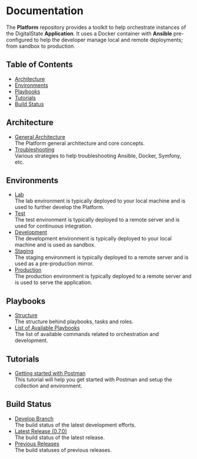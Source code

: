 # Documentation

The **Platform** repository provides a toolkit to help orchestrate instances of the DigitalState **Application**. It uses a Docker container with **Ansible** pre-configured to help the developer manage local and remote deployments; from sandbox to production.

## Table of Contents

- [Architecture](#architecture)
- [Environments](#environments)
- [Playbooks](#playbooks)
- [Tutorials](#tutorials)
- [Build Status](#build-status)

## Architecture

- [General Architecture](architecture/general.md)<br>The Platform general architecture and core concepts.
- [Troubleshooting](architecture/troubleshooting.md)<br>Various strategies to help troubleshooting Ansible, Docker, Symfony, etc.

## Environments

- [Lab](environments/lab/index.md)<br>The lab environment is typically deployed to your local machine and is used to further develop the Platform.
- [Test](environments/test/index.md)<br>The test environment is typically deployed to a remote server and is used for continuous integration.
- [Development](environments/dev/index.md)<br>The development environment is typically deployed to your local machine and is used as sandbox.
- [Staging](environments/stag/index.md)<br>The staging environment is typically deployed to a remote server and is used as a pre-production mirror.
- [Production](environments/prod/index.md)<br>The production environment is typically deployed to a remote server and is used to serve the application.

## Playbooks

- [Structure](playbooks/structure.md)<br>The structure behind playbooks, tasks and roles.
- [List of Available Playbooks](playbooks/playbooks.md)<br>The list of available commands related to orchestration and development.

## Tutorials

- [Getting started with Postman](tutorials/postman.md/branches/develop.md)<br>This tutorial will help you get started with Postman and setup the collection and environment.

## Build Status

- [Develop Branch](status/branches/develop.md)<br>The build status of the latest development efforts.
- [Latest Release (0.7.0)](status/releases/0.7.0.md)<br>The build status of the latest release.
- [Previous Releases](status/releases/index.md)<br>The build statuses of previous releases.
